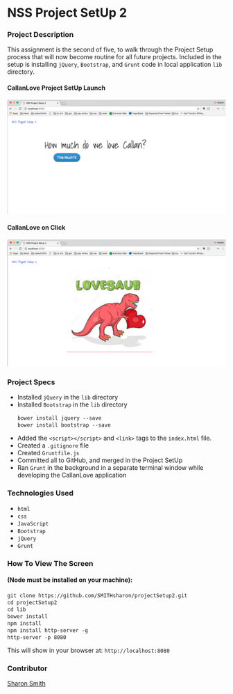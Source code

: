 # NSS Project SetUp 2

### Project Description 
This assignment is the second of five, to walk through the Project Setup process that will now become routine for all future projects. Included in the setup is installing `jQuery`, `Bootstrap`, and `Grunt` code in local application `lib` directory. 


#### CallanLove Project SetUp Launch
![CallanLove Project SetUp Launch](https://raw.githubusercontent.com/SMITHsharon/projectSetup2/screens/screens/CallanLove%20on%20Launch.png)


#### CallanLove on Click
![CallanLove on Click](https://raw.githubusercontent.com/SMITHsharon/projectSetup2/screens/screens/CallanLove%20on%20Click.png)


### Project Specs
- Installed `jQuery` in the `lib` directory
- Installed `Bootstrap` in the `lib` directory
	```
	bower install jquery --save
	bower install bootstrap --save
	```
- Added the `<script></script>` and `<link>` tags to the `index.html` file.
- Created a `.gitignore` file
- Created `Gruntfile.js`
- Committed all to GitHub, and merged in the Project SetUp
- Ran `Grunt` in the background in a separate terminal window while developing the CallanLove application


### Technologies Used
- `html`
- `css`
- `JavaScript`
- `Bootstrap`
- `jQuery` 
- `Grunt`


### How To View The Screen 
#### (Node must be installed on your machine):
```
git clone https://github.com/SMITHsharon/projectSetup2.git
cd projectSetup2
cd lib
bower install
npm install
npm install http-server -g
http-server -p 8080
```

This will show in your browser at: `http://localhost:8080`

### Contributor
[Sharon Smith](https://github.com/SMITHsharon)
